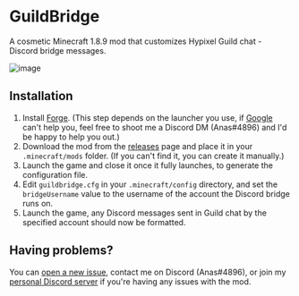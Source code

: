 # GuildBridge
A cosmetic Minecraft 1.8.9 mod that customizes Hypixel Guild chat - Discord bridge messages.

![image](https://user-images.githubusercontent.com/20245124/178778602-40251961-e13c-469c-b0fa-ddceddc9a5c1.png)

## Installation
1. Install [Forge](https://files.minecraftforge.net/net/minecraftforge/forge/index_1.8.9.html). (This step depends on the launcher you use, if [Google](https://www.google.com/search?q=how+to+install+minecraft+forge) can't help you, feel free to shoot me a Discord DM (Anas#4896) and I'd be happy to help you out.)
2. Download the mod from the [releases](https://github.com/anastarawneh/GuildBridge/releases) page and place it in your `.minecraft/mods` folder. (If you can't find it, you can create it manually.)
3. Launch the game and close it once it fully launches, to generate the configuration file.
4. Edit `guildbridge.cfg` in your `.minecraft/config` directory, and set the `bridgeUsername` value to the username of the account the Discord bridge runs on.
5. Launch the game, any Discord messages sent in Guild chat by the specified account should now be formatted.

## Having problems?
You can [open a new issue](https://github.com/anastarawneh/GuildBridge/issues/new), contact me on Discord (Anas#4896), or join my [personal Discord server](https://discord.gg/n6KX5dR) if you're having any issues with the mod.
